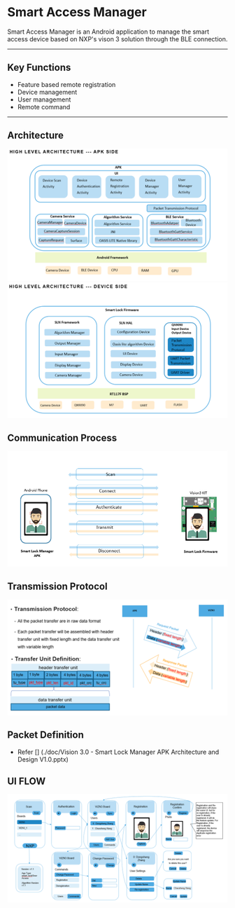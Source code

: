 # Smart Access Manager
Smart Access Manager is an Android application to manage the smart access device based on NXP's vison 3 solution through the BLE connection.

---
## Key Functions
- Feature based remote registration
- Device management
- User management
- Remote command

---

## Architecture

![](./doc/smart_lock_manager_architecture.PNG)
![](./doc/smart_lock_manager_device_side_architecture.PNG)

## Communication Process

![](./doc/communication_process.PNG)

## Transmission Protocol
![](./doc/transmission_protocol.PNG)

## Packet Definition
- Refer [] (./doc/Vision 3.0 - Smart Lock Manager APK Architecture and Design V1.0.pptx)

## UI FLOW
![](./doc/ui_flow.PNG)